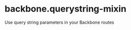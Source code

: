 backbone.querystring-mixin
==========================

Use query string parameters in your Backbone routes

